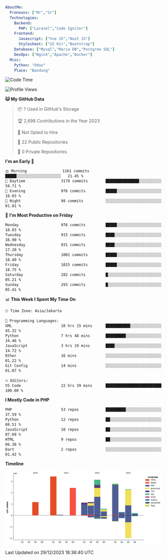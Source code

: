 ```yaml
AboutMe:
  Pronouns: ["Mr","Sr"]
  Technologies:
    Backend:
      PHP: ["Laravel","Code Igniter"]
    Frontend:
      Javascript: ["Vue JS","Nuxt JS"]
      Stylesheet: ["UI Kit","Bootstrap"]
    Database: ["Mysql","Maria DB","Postgree SQL"]
    DevOps: ["NginX","Apache","Docker"]
  Misc:
    Python: "Odoo"
    Place: "Bandung"
```

<!--START_SECTION:waka-->
![Code Time](http://img.shields.io/badge/Code%20Time-989%20hrs%2011%20mins-blue)

![Profile Views](http://img.shields.io/badge/Profile%20Views-3-blue)

**🐱 My GitHub Data** 

> 📦 ? Used in GitHub's Storage 
 > 
> 🏆 2,698 Contributions in the Year 2023
 > 
> 🚫 Not Opted to Hire
 > 
> 📜 22 Public Repositories 
 > 
> 🔑 0 Private Repositories 
 > 
**I'm an Early 🐤** 

```text
🌞 Morning                1161 commits        █████░░░░░░░░░░░░░░░░░░░░   21.45 % 
🌆 Daytime                3178 commits        ███████████████░░░░░░░░░░   58.71 % 
🌃 Evening                976 commits         █████░░░░░░░░░░░░░░░░░░░░   18.03 % 
🌙 Night                  98 commits          ░░░░░░░░░░░░░░░░░░░░░░░░░   01.81 % 
```
📅 **I'm Most Productive on Friday** 

```text
Monday                   976 commits         █████░░░░░░░░░░░░░░░░░░░░   18.03 % 
Tuesday                  915 commits         ████░░░░░░░░░░░░░░░░░░░░░   16.90 % 
Wednesday                931 commits         ████░░░░░░░░░░░░░░░░░░░░░   17.20 % 
Thursday                 1001 commits        █████░░░░░░░░░░░░░░░░░░░░   18.49 % 
Friday                   1015 commits        █████░░░░░░░░░░░░░░░░░░░░   18.75 % 
Saturday                 282 commits         █░░░░░░░░░░░░░░░░░░░░░░░░   05.21 % 
Sunday                   293 commits         █░░░░░░░░░░░░░░░░░░░░░░░░   05.41 % 
```


📊 **This Week I Spent My Time On** 

```text
🕑︎ Time Zone: Asia/Jakarta

💬 Programming Languages: 
XML                      10 hrs 15 mins      ███████████░░░░░░░░░░░░░░   45.32 % 
Python                   7 hrs 48 mins       █████████░░░░░░░░░░░░░░░░   34.46 % 
JavaScript               3 hrs 19 mins       ████░░░░░░░░░░░░░░░░░░░░░   14.72 % 
Other                    16 mins             ░░░░░░░░░░░░░░░░░░░░░░░░░   01.22 % 
Git Config               14 mins             ░░░░░░░░░░░░░░░░░░░░░░░░░   01.07 % 

🔥 Editors: 
VS Code                  22 hrs 39 mins      █████████████████████████   100.00 % 
```

**I Mostly Code in PHP** 

```text
PHP                      53 repos            █████████░░░░░░░░░░░░░░░░   37.59 % 
Python                   12 repos            ██░░░░░░░░░░░░░░░░░░░░░░░   08.51 % 
JavaScript               10 repos            ██░░░░░░░░░░░░░░░░░░░░░░░   07.09 % 
HTML                     9 repos             ██░░░░░░░░░░░░░░░░░░░░░░░   06.38 % 
Dart                     2 repos             ░░░░░░░░░░░░░░░░░░░░░░░░░   01.42 % 
```



**Timeline**

![Lines of Code chart](https://raw.githubusercontent.com/vheins/vheins/main/assets/bar_graph.png)


 Last Updated on 29/12/2023 18:36:40 UTC
<!--END_SECTION:waka-->
